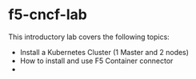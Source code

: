 # f5-cncf-lab

This introductory lab covers the following topics:
  * Install a Kubernetes Cluster (1 Master and 2 nodes)
  * How to install and use F5 Container connector
  *